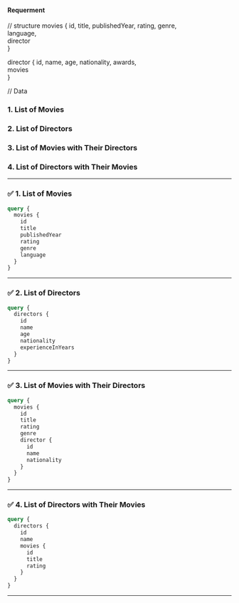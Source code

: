#### Requerment
// structure
movies {
    id,
    title,
    publishedYear,
    rating,
    genre,              
    language,            
    director             
}

director {
    id,
    name,
    age,
    nationality,
    awards,              
    movies               
}

// Data
### 1. **List of Movies**
### 2. **List of Directors**
### 3. **List of Movies with Their Directors**
### 4. **List of Directors with Their Movies**

---

### ✅ 1. **List of Movies**
```graphql
query {
  movies {
    id
    title
    publishedYear
    rating
    genre
    language
  }
}
```

---

### ✅ 2. **List of Directors**
```graphql
query {
  directors {
    id
    name
    age
    nationality
    experienceInYears
  }
}
```

---

### ✅ 3. **List of Movies with Their Directors**
```graphql
query {
  movies {
    id
    title
    rating
    genre
    director {
      id
      name
      nationality
    }
  }
}
```

---

### ✅ 4. **List of Directors with Their Movies**

```graphql
query {
  directors {
    id
    name
    movies {
      id
      title
      rating
    }
  }
}
```

---
